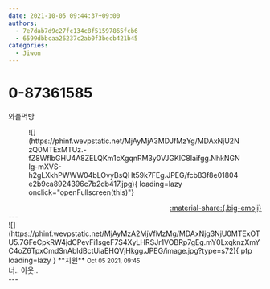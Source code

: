 ```yaml
---
date: 2021-10-05 09:44:37+09:00
authors:
  - 7e7dab7d9c27fc134c8f51597865fcb6
  - 6599dbbcaa26237c2ab0f3becb421b45
categories:
  - Jiwon
---
```


# 0-87361585

<div class="post-container" markdown="1">
<div class="content-container md-sidebar__scrollwrap" markdown="1">

와플먹방
<figure markdown="1">
![](https://phinf.wevpstatic.net/MjAyMjA3MDJfMzYg/MDAxNjU2NzQ0MTExMTUz.-fZ8WflbGHU4A8ZELQKm1cXgqnRM3y0VJGKlC8Iaifgg.NhkNGNIg-mXVS-h2gLXkhPWWW04bLOvyBsQHt59k7FEg.JPEG/fcb83f8e01804e2b9ca8924396c7b2db417.jpg){ loading=lazy onclick="openFullscreen(this)"}
</figure>


</div>
</div>

<div style="text-align: right;" markdown="1">
<a href="https://weverse.io/fromis9/fanpost/0-87361585" style="text-align: right;">:material-share:{.big-emoji}</a>
</div>
---

<div class="comments-container md-sidebar__scrollwrap" markdown="1">
<div class="comment" markdown="1">
<div class='id-container' markdown="1">
![](https://phinf.wevpstatic.net/MjAyMzA2MjVfMzMg/MDAxNjg3NjU0MTExOTU5.7GFeCpkRW4jdCPevFi1sgeF7S4XyLHRSJr1VOBRp7gEg.mY0LxqknzXmYC4oZ6TpxCmdSnAbldBctUiaEHQVjHkgg.JPEG/image.jpg?type=s72){ pfp loading=lazy }
**<span class="artist">지원</span>** <small>Oct 05 2021, 09:45</small><br>
</div>
<div class='comment-body' markdown="1">
너.. 아웃..
</div>
</div>
</div>
---
